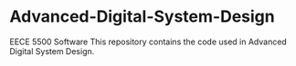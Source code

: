 # Advanced-Digital-System-Design
EECE 5500 Software
This repository contains the code used in Advanced Digital System Design.
